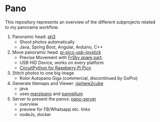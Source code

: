 # Pano

This repository represents an overview of the different subprojects related to my panorama workflow.

1) Panoramic head: [ph3](https://github.com/zebrajaeger/ph3)
    - Shoot photos automatically
    - Java, Spring Boot, Angular, Arduino, C++
2) Move panoramic head: [pi-pico-usb-joystick](https://github.com/zebrajaeger/pi-pico-usb-joystick)    
    - Precise Movement with [FrSky spare part](https://www.google.com/search?q=FrSky+Gimbal+M9+Hall+Sensor+Taranis+X9D+Plus).
    - USB HID Device, works on every platform
    - [CircuitPython for Raspberry Pi Pico](https://circuitpython.org/board/raspberry_pi_pico/)
3) Stitch photos to one big image
    - Kolor Autopano Giga (commercial, discontinued by GoPro)
4) Generate tilemaps and Viewer: [jsphere2cube](https://github.com/zebrajaeger/jsphere2cube)
    - java
    - uses [marzipano](https://www.marzipano.net/) and [pannellum]()
5) Server to present the panos: [pano-server](https://github.com/zehttps://pannellum.org/brajaeger/pano-server)
    - overview
    - preview for FB/Whatsapp etc. links
    - nodeJs, docker